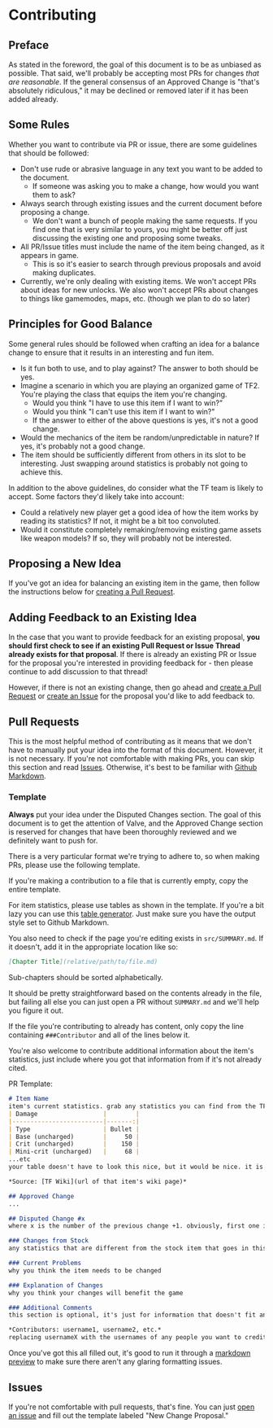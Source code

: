 # Contributing

## Preface
As stated in the foreword, the goal of this document is to be as unbiased as possible. That said, we'll probably be accepting most PRs for changes *that are reasonable*. If the general consensus of an Approved Change is "that's absolutely ridiculous," it may be declined or removed later if it has been added already.

## Some Rules
Whether you want to contribute via PR or issue, there are some guidelines that should be followed:
* Don't use rude or abrasive language in any text you want to be added to the document. 
    * If someone was asking you to make a change, how would you want them to ask?
* Always search through existing issues and the current document before proposing a change.
    * We don't want a bunch of people making the same requests. If you find one that is very similar to yours, you might be better off just discussing the existing one and proposing some tweaks.
* All PR/Issue titles must include the name of the item being changed, as it appears in game.
    * This is so it's easier to search through previous proposals and avoid making duplicates.
* Currently, we're only dealing with existing items. We won't accept PRs about ideas for new unlocks. We also won't accept PRs about changes to things like gamemodes, maps, etc. (though we plan to do so later)

## Principles for Good Balance
Some general rules should be followed when crafting an idea for a balance change to ensure that it results in an interesting and fun item.

* Is it fun both to use, and to play against? The answer to both should be yes.
* Imagine a scenario in which you are playing an organized game of TF2. You're playing the class that equips the item you're changing.
    * Would you think "I have to use this item if I want to win?"
    * Would you think "I can't use this item if I want to win?"
    * If the answer to either of the above questions is yes, it's not a good change.
* Would the mechanics of the item be random/unpredictable in nature? If yes, it's probably not a good change.
* The item should be sufficiently different from others in its slot to be interesting. Just swapping around statistics is probably not going to achieve this.

In addition to the above guidelines, do consider what the TF team is likely to accept. Some factors they'd likely take into account:

* Could a relatively new player get a good idea of how the item works by reading its statistics? If not, it might be a bit too convoluted.
* Would it constitute completely remaking/removing existing game assets like weapon models? If so, they will probably not be interested.

## Proposing a New Idea

If you've got an idea for balancing an existing item in the game, then follow the instructions below for [creating a Pull Request](#pull-requests).

## Adding Feedback to an Existing Idea

In the case that you want to provide feedback for an existing proposal, **you should first check to see if an existing Pull Request or Issue Thread already exists for that proposal**. If there is already an existing PR or Issue for the proposal you're interested in providing feedback for - then please continue to add discussion to that thread!

However, if there is not an existing change, then go ahead and [create a Pull Request](#pull-requests) or [create an Issue](#issues) for the proposal you'd like to add feedback to.

## Pull Requests

This is the most helpful method of contributing as it means that we don't have to manually put your idea into the format of this document. However, it is not necessary. If you're not comfortable with making PRs, you can skip this section and read [Issues](#issues). Otherwise, it's best to be familiar with [Github Markdown](https://guides.github.com/pdfs/markdown-cheatsheet-online.pdf).

### Template

**Always** put your idea under the Disputed Changes section. The goal of this document is to get the attention of Valve, and the Approved Change section is reserved for changes that have been thoroughly reviewed and we definitely want to push for.

There is a very particular format we're trying to adhere to, so when making PRs, please use the following template.

If you're making a contribution to a file that is currently empty, copy the entire template.

For item statistics, please use tables as shown in the template. If you're a bit lazy you can use this [table generator](https://ozh.github.io/ascii-tables/). Just make sure you have the output style set to Github Markdown.

You also need to check if the page you're editing exists in `src/SUMMARY.md`. If it doesn't, add it in the appropriate location like so:
```markdown
[Chapter Title](relative/path/to/file.md)
```
Sub-chapters should be sorted alphabetically.

It should be pretty straightforward based on the contents already in the file, but failing all else you can just open a PR without `SUMMARY.md` and we'll help you figure it out.

If the file you're contributing to already has content, only copy the line containing `###Contributor` and all of the lines below it.

You're also welcome to contribute additional information about the item's statistics, just include where you got that information from if it's not already cited.

PR Template:
```markdown
# Item Name
item's current statistics. grab any statistics you can find from the TF wiki, like so:
| Damage                  |        |
|-------------------------|-------:|
| Type                    | Bullet |
| Base (uncharged)        |     50 |
| Crit (uncharged)        |    150 |
| Mini-crit (uncharged)   |     68 |
...etc
your table doesn't have to look this nice, but it would be nice. it is much easier if you use a table generator like the one linked above

*Source: [TF Wiki](url of that item's wiki page)*

## Approved Change
...

## Disputed Change #x
where x is the number of the previous change +1. obviously, first one is #1.

### Changes from Stock
any statistics that are different from the stock item that goes in this slot. NOT changes from the item's current state if it is non-stock.

### Current Problems
why you think the item needs to be changed

### Explanation of Changes
why you think your changes will benefit the game

### Additional Comments
this section is optional, it's just for information that doesn't fit anywhere else.

*Contributors: username1, username2, etc.*
replacing usernameX with the usernames of any people you want to credit for the idea, including yourself.
```
Once you've got this all filled out, it's good to run it through a [markdown preview](https://jbt.github.io/markdown-editor/) to make sure there aren't any glaring formatting issues.

## Issues

If you're not comfortable with pull requests, that's fine. You can just [open an issue](https://github.com/balancetf/balancetf/issues/new/choose) and fill out the template labeled "New Change Proposal."

